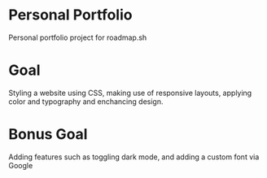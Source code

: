 # Personal Portfolio

Personal portfolio project for roadmap.sh

# Goal

Styling a website using CSS, making use of responsive layouts, applying color and typography and enchancing design.

# Bonus Goal

Adding features such as toggling dark mode, and adding a custom font via Google
